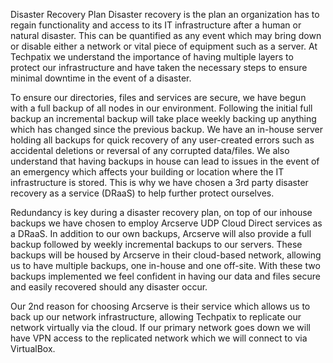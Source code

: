 Disaster Recovery Plan
Disaster recovery is the plan an organization has to regain functionality and access to its IT infrastructure after a human or natural disaster. This can be quantified as any event which may bring down or disable either a network or vital piece of equipment such as a server. At Techpatix we understand the importance of having multiple layers to protect our infrastructure and have taken the necessary steps to ensure minimal downtime in the event of a disaster.


To ensure our directories, files and services are secure, we have begun with a full backup of all nodes in our environment. Following the initial full backup an incremental backup will take place weekly backing up anything which has changed since the previous backup. We have an in-house server holding all backups for quick recovery of any user-created errors such as accidental deletions or reversal of any corrupted data/files. We also understand that having backups in house can lead to issues in the event of an emergency which affects your building or location where the IT infrastructure is stored. This is why we have chosen a 3rd party disaster recovery as a service (DRaaS) to help further protect ourselves.


Redundancy is key during a disaster recovery plan, on top of our inhouse backups we have chosen to employ Arcserve UDP Cloud Direct services as a DRaaS. In addition to our own backups, Arcserve will also provide a full backup followed by weekly incremental backups to our servers. These backups will be housed by Arcserve in their cloud-based network, allowing us to have multiple backups, one in-house and one off-site. With these two backups implemented we feel confident in having our data and files secure and easily recovered should any disaster occur.


Our 2nd reason for choosing Arcserve is their service which allows us to back up our network infrastructure, allowing Techpatix to replicate our network virtually via the cloud. If our primary network goes down we will have VPN access to the replicated network which we will connect to via VirtualBox.


